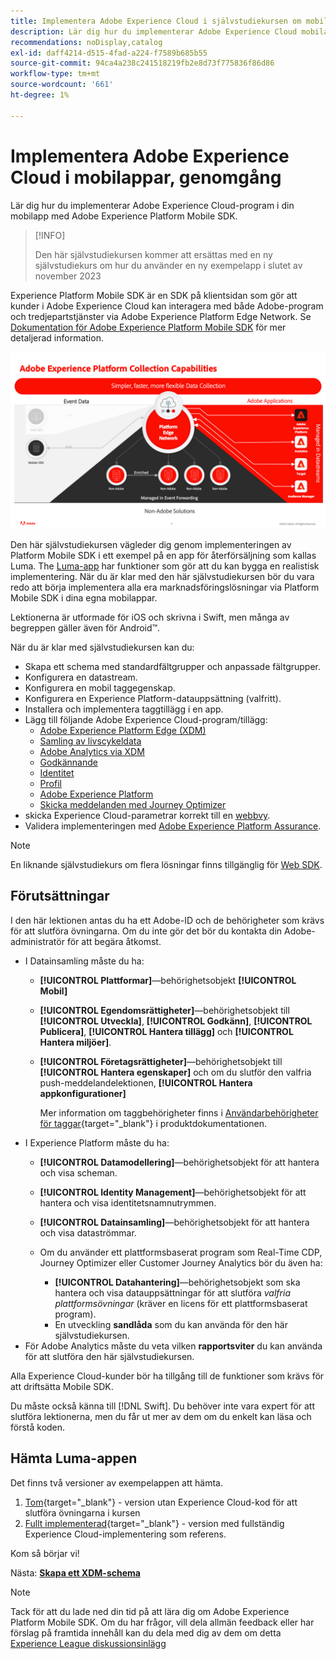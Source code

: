 ```yaml
---
title: Implementera Adobe Experience Cloud i självstudiekursen om mobilappar
description: Lär dig hur du implementerar Adobe Experience Cloud mobilappar. Den här självstudiekursen vägleder dig genom en implementering av Experience Cloud-program i ett exempel på en Swift-app.
recommendations: noDisplay,catalog
exl-id: daff4214-d515-4fad-a224-f7589b685b55
source-git-commit: 94ca4a238c241518219fb2e8d73f775836f86d86
workflow-type: tm+mt
source-wordcount: '661'
ht-degree: 1%

---
```


# Implementera Adobe Experience Cloud i mobilappar, genomgång

Lär dig hur du implementerar Adobe Experience Cloud-program i din mobilapp med Adobe Experience Platform Mobile SDK.

>[!INFO]
>
> Den här självstudiekursen kommer att ersättas med en ny självstudiekurs om hur du använder en ny exempelapp i slutet av november 2023

Experience Platform Mobile SDK är en SDK på klientsidan som gör att kunder i Adobe Experience Cloud kan interagera med både Adobe-program och tredjepartstjänster via Adobe Experience Platform Edge Network. Se [Dokumentation för Adobe Experience Platform Mobile SDK](https://developer.adobe.com/client-sdks/documentation/) för mer detaljerad information.

![bygginställningar](assets/data-collection-mobile-sdk.png)


Den här självstudiekursen vägleder dig genom implementeringen av Platform Mobile SDK i ett exempel på en app för återförsäljning som kallas Luma. The [Luma-app](https://github.com/Adobe-Marketing-Cloud/Luma-iOS-Mobile-App) har funktioner som gör att du kan bygga en realistisk implementering. När du är klar med den här självstudiekursen bör du vara redo att börja implementera alla era marknadsföringslösningar via Platform Mobile SDK i dina egna mobilappar.

Lektionerna är utformade för iOS och skrivna i Swift, men många av begreppen gäller även för Android™.

När du är klar med självstudiekursen kan du:

* Skapa ett schema med standardfältgrupper och anpassade fältgrupper.
* Konfigurera en datastream.
* Konfigurera en mobil taggegenskap.
* Konfigurera en Experience Platform-datauppsättning (valfritt).
* Installera och implementera taggtillägg i en app.
* Lägg till följande Adobe Experience Cloud-program/tillägg:
   * [Adobe Experience Platform Edge (XDM)](events.md)
   * [Samling av livscykeldata](lifecycle-data.md)
   * [Adobe Analytics via XDM](analytics.md)
   * [Godkännande](consent.md)
   * [Identitet](identity.md)
   * [Profil](profile.md)
   * [Adobe Experience Platform](platform.md)
   * [Skicka meddelanden med Journey Optimizer](journey-optimizer-push.md)
* skicka Experience Cloud-parametrar korrekt till en [webbvy](web-views.md).
* Validera implementeringen med [Adobe Experience Platform Assurance](assurance.md).

>[!NOTE]
>
>En liknande självstudiekurs om flera lösningar finns tillgänglig för [Web SDK](../tutorial-web-sdk/overview.md).

## Förutsättningar

I den här lektionen antas du ha ett Adobe-ID och de behörigheter som krävs för att slutföra övningarna. Om du inte gör det bör du kontakta din Adobe-administratör för att begära åtkomst.

* I Datainsamling måste du ha:
   * **[!UICONTROL Plattformar]**—behörighetsobjekt **[!UICONTROL Mobil]**
   * **[!UICONTROL Egendomsrättigheter]**—behörighetsobjekt till **[!UICONTROL Utveckla]**, **[!UICONTROL Godkänn]**, **[!UICONTROL Publicera]**, **[!UICONTROL Hantera tillägg]** och **[!UICONTROL Hantera miljöer]**.
   * **[!UICONTROL Företagsrättigheter]**—behörighetsobjekt till **[!UICONTROL Hantera egenskaper]** och om du slutför den valfria push-meddelandelektionen, **[!UICONTROL Hantera appkonfigurationer]**

     Mer information om taggbehörigheter finns i [Användarbehörigheter för taggar](https://experienceleague.adobe.com/docs/experience-platform/tags/admin/user-permissions.html?lang=en){target="_blank"} i produktdokumentationen.
* I Experience Platform måste du ha:
   * **[!UICONTROL Datamodellering]**—behörighetsobjekt för att hantera och visa scheman.
   * **[!UICONTROL Identity Management]**—behörighetsobjekt för att hantera och visa identitetsnamnutrymmen.
   * **[!UICONTROL Datainsamling]**—behörighetsobjekt för att hantera och visa dataströmmar.

   * Om du använder ett plattformsbaserat program som Real-Time CDP, Journey Optimizer eller Customer Journey Analytics bör du även ha:
      * **[!UICONTROL Datahantering]**—behörighetsobjekt som ska hantera och visa datauppsättningar för att slutföra _valfria plattformsövningar_ (kräver en licens för ett plattformsbaserat program).
      * En utveckling **sandlåda** som du kan använda för den här självstudiekursen.
* För Adobe Analytics måste du veta vilken **rapportsviter** du kan använda för att slutföra den här självstudiekursen.

Alla Experience Cloud-kunder bör ha tillgång till de funktioner som krävs för att driftsätta Mobile SDK.

Du måste också känna till [!DNL Swift]. Du behöver inte vara expert för att slutföra lektionerna, men du får ut mer av dem om du enkelt kan läsa och förstå koden.

## Hämta Luma-appen

Det finns två versioner av exempelappen att hämta.

1. [Tom](https://github.com/Adobe-Marketing-Cloud/Luma-iOS-Mobile-App){target="_blank"} - version utan Experience Cloud-kod för att slutföra övningarna i kursen
1. [Fullt implementerad](https://github.com/Adobe-Marketing-Cloud/Luma-iOS-Mobile-App){target="_blank"} - version med fullständig Experience Cloud-implementering som referens.

Kom så börjar vi!


Nästa: **[Skapa ett XDM-schema](create-schema.md)**

>[!NOTE]
>
>Tack för att du lade ned din tid på att lära dig om Adobe Experience Platform Mobile SDK. Om du har frågor, vill dela allmän feedback eller har förslag på framtida innehåll kan du dela med dig av dem om detta [Experience League diskussionsinlägg](https://experienceleaguecommunities.adobe.com/t5/adobe-experience-platform-launch/tutorial-discussion-implement-adobe-experience-cloud-in-mobile/td-p/443796)